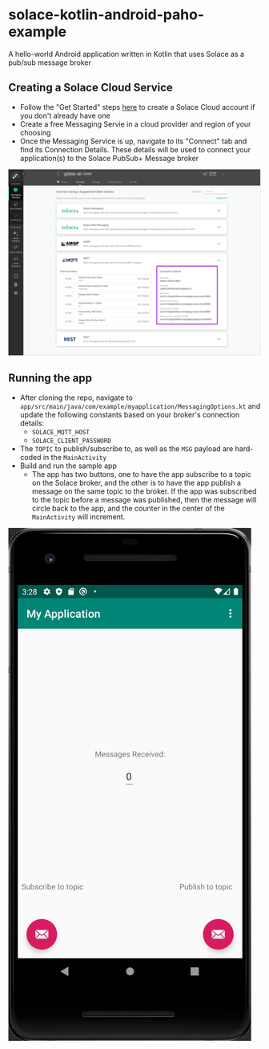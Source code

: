 # solace-kotlin-android-paho-example
A hello-world Android application written in Kotlin that uses Solace as a pub/sub message broker

## Creating a Solace Cloud Service
* Follow the "Get Started" steps [here](https://solace.com/products/event-broker/cloud/) to create a Solace Cloud account if you don't already have one
* Create a free Messaging Servie in a cloud provider and region of your choosing
* Once the Messaging Service is up, navigate to its "Connect" tab and find its Connection Details. These details will be used to connect your application(s) to the Solace PubSub+ Message broker 

![Alt text](/docs/solaceConnectionInfo.png)
<!-- .element height="50%" width="50%" -->

## Running the app
* After cloning the repo, navigate to `app/src/main/java/com/example/myapplication/MessagingOptions.kt` and update the following constants based on your broker's connection details:
  * `SOLACE_MQTT_HOST`
  * `SOLACE_CLIENT_PASSWORD`
* The `TOPIC` to publish/subscribe to, as well as the `MSG` payload are hard-coded in the `MainActivity`
* Build and run the sample app
  * The app has two buttons, one to have the app subscribe to a topic on the Solace broker, and the other is to have the app publish a message on the same topic to the broker. If the app was subscribed to the topic before a message was published, then the message will circle back to the app, and the counter in the center of the `MainActivity` will increment.

![Alt text](/docs/app.png?raw=true "Sample Application")
<!-- .element height="30%" width="30%" -->
